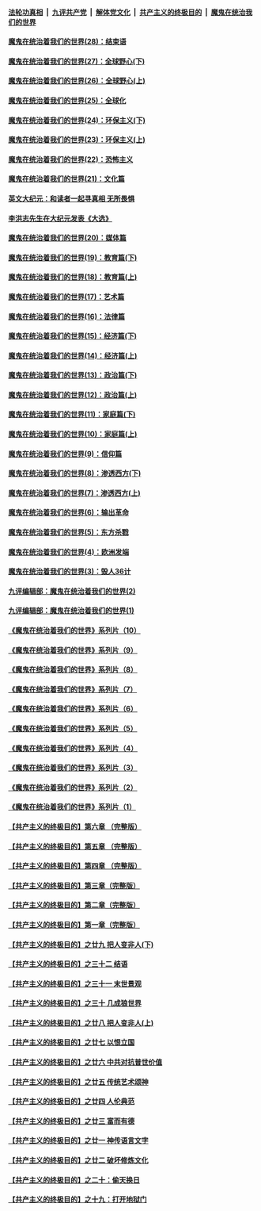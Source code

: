 ####  [法轮功真相](../../../../basic/blob/master/README.md?t=02191801) &nbsp;|&nbsp; [九评共产党](../../../../9ping.md/blob/master/README.md?t=02191801) &nbsp;|&nbsp; [解体党文化](../../../../jtdwh.md/blob/master/README.md?t=02191801)  &nbsp;|&nbsp; [共产主义的终极目的](../../../../gczydzjmd.md/blob/master/README.md?t=02191801) &nbsp;|&nbsp; [魔鬼在统治我们的世界](../../../../mgztzwmdsj.md/blob/master/README.md?t=02191801) 

#### [魔鬼在统治着我们的世界(28)：结束语](../pages/nsc422/n10936246.md?t=02191801) 

#### [魔鬼在统治着我们的世界(27)：全球野心(下)](../pages/nsc422/n10928319.md?t=02191801) 

#### [魔鬼在统治着我们的世界(26)：全球野心(上)](../pages/nsc422/n10900318.md?t=02191801) 

#### [魔鬼在统治着我们的世界(25)：全球化](../pages/nsc422/n10788205.md?t=02191801) 

#### [魔鬼在统治着我们的世界(24)：环保主义(下)](../pages/nsc422/n10695307.md?t=02191801) 

#### [魔鬼在统治着我们的世界(23)：环保主义(上)](../pages/nsc422/n10688613.md?t=02191801) 

#### [魔鬼在统治着我们的世界(22)：恐怖主义](../pages/nsc422/n10614727.md?t=02191801) 

#### [魔鬼在统治着我们的世界(21)：文化篇](../pages/nsc422/n10597706.md?t=02191801) 

#### [英文大纪元：和读者一起寻真相 无所畏惧](../pages/nsc422/n12542027.md?t=02191801) 

#### [李洪志先生在大纪元发表《大选》](../pages/nsc422/n12534746.md?t=02191801) 

#### [魔鬼在统治着我们的世界(20)：媒体篇](../pages/nsc422/n10586579.md?t=02191801) 

#### [魔鬼在统治着我们的世界(19)：教育篇(下)](../pages/nsc422/n10564808.md?t=02191801) 

#### [魔鬼在统治着我们的世界(18)：教育篇(上)](../pages/nsc422/n10526970.md?t=02191801) 

#### [魔鬼在统治着我们的世界(17)：艺术篇](../pages/nsc422/n10499093.md?t=02191801) 

#### [魔鬼在统治着我们的世界(16)：法律篇](../pages/nsc422/n10485969.md?t=02191801) 

#### [魔鬼在统治着我们的世界(15)：经济篇(下)](../pages/nsc422/n10469975.md?t=02191801) 

#### [魔鬼在统治着我们的世界(14)：经济篇(上)](../pages/nsc422/n10457370.md?t=02191801) 

#### [魔鬼在统治着我们的世界(13)：政治篇(下)](../pages/nsc422/n10448270.md?t=02191801) 

#### [魔鬼在统治着我们的世界(12)：政治篇(上)](../pages/nsc422/n10444576.md?t=02191801) 

#### [魔鬼在统治着我们的世界(11)：家庭篇(下)](../pages/nsc422/n10440961.md?t=02191801) 

#### [魔鬼在统治着我们的世界(10)：家庭篇(上)](../pages/nsc422/n10435448.md?t=02191801) 

#### [魔鬼在统治着我们的世界(9)：信仰篇](../pages/nsc422/n10432159.md?t=02191801) 

#### [魔鬼在统治着我们的世界(8)：渗透西方(下)](../pages/nsc422/n10429603.md?t=02191801) 

#### [魔鬼在统治着我们的世界(7)：渗透西方(上)](../pages/nsc422/n10426013.md?t=02191801) 

#### [魔鬼在统治着我们的世界(6)：输出革命](../pages/nsc422/n10421536.md?t=02191801) 

#### [魔鬼在统治着我们的世界(5)：东方杀戮](../pages/nsc422/n10417707.md?t=02191801) 

#### [魔鬼在统治着我们的世界(4)：欧洲发端](../pages/nsc422/n10414890.md?t=02191801) 

#### [魔鬼在统治着我们的世界(3)：毁人36计](../pages/nsc422/n10411583.md?t=02191801) 

#### [九评编辑部：魔鬼在统治着我们的世界(2)](../pages/nsc422/n10410036.md?t=02191801) 

#### [九评编辑部：魔鬼在统治着我们的世界(1)](../pages/nsc422/n10406825.md?t=02191801) 

#### [《魔鬼在统治着我们的世界》系列片（10）](../pages/nsc422/n12292670.md?t=02191801) 

#### [《魔鬼在统治着我们的世界》系列片（9）](../pages/nsc422/n12290859.md?t=02191801) 

#### [《魔鬼在统治着我们的世界》系列片（8）](../pages/nsc422/n12287445.md?t=02191801) 

#### [《魔鬼在统治着我们的世界》系列片（7）](../pages/nsc422/n12283425.md?t=02191801) 

#### [《魔鬼在统治着我们的世界》系列片（6）](../pages/nsc422/n12282314.md?t=02191801) 

#### [《魔鬼在统治着我们的世界》系列片（5）](../pages/nsc422/n12281419.md?t=02191801) 

#### [《魔鬼在统治着我们的世界》系列片（4）](../pages/nsc422/n12274024.md?t=02191801) 

#### [《魔鬼在统治着我们的世界》系列片（3）](../pages/nsc422/n12271322.md?t=02191801) 

#### [《魔鬼在统治着我们的世界》系列片（2）](../pages/nsc422/n12269049.md?t=02191801) 

#### [《魔鬼在统治着我们的世界》系列片（1）](../pages/nsc422/n12267575.md?t=02191801) 

#### [【共产主义的终极目的】第六章 （完整版）](../pages/nsc422/n11428913.md?t=02191801) 

#### [【共产主义的终极目的】第五章 （完整版）](../pages/nsc422/n11428912.md?t=02191801) 

#### [【共产主义的终极目的】第四章 （完整版）](../pages/nsc422/n11428907.md?t=02191801) 

#### [【共产主义的终极目的】第三章（完整版）](../pages/nsc422/n11428848.md?t=02191801) 

#### [【共产主义的终极目的】第二章（完整版）](../pages/nsc422/n11428831.md?t=02191801) 

#### [【共产主义的终极目的】第一章（完整版）](../pages/nsc422/n11417651.md?t=02191801) 

#### [【共产主义的终极目的】之廿九 把人变非人(下)](../pages/nsc422/n11344140.md?t=02191801) 

#### [【共产主义的终极目的】之三十二 结语](../pages/nsc422/n11360535.md?t=02191801) 

#### [【共产主义的终极目的】之三十一 末世景观](../pages/nsc422/n11351129.md?t=02191801) 

#### [【共产主义的终极目的】之三十 几成狼世界](../pages/nsc422/n11348280.md?t=02191801) 

#### [【共产主义的终极目的】之廿八 把人变非人(上)](../pages/nsc422/n11340492.md?t=02191801) 

#### [【共产主义的终极目的】之廿七 以恨立国](../pages/nsc422/n11336944.md?t=02191801) 

#### [【共产主义的终极目的】之廿六 中共对抗普世价值](../pages/nsc422/n11324785.md?t=02191801) 

#### [【共产主义的终极目的】之廿五 传统艺术颂神](../pages/nsc422/n11296396.md?t=02191801) 

#### [【共产主义的终极目的】之廿四 人伦典范](../pages/nsc422/n11296397.md?t=02191801) 

#### [【共产主义的终极目的】之廿三 富而有德](../pages/nsc422/n11283598.md?t=02191801) 

#### [【共产主义的终极目的】之廿一 神传语言文字](../pages/nsc422/n11263265.md?t=02191801) 

#### [【共产主义的终极目的】之廿二 破坏修炼文化](../pages/nsc422/n11245728.md?t=02191801) 

#### [【共产主义的终极目的】之二十：偷天换日](../pages/nsc422/n11238846.md?t=02191801) 

#### [【共产主义的终极目的】之十九：打开地狱门](../pages/nsc422/n11206376.md?t=02191801) 

